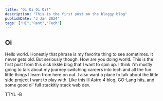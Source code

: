 ```yaml
---
title: "Oi Oi Oi Oi!"
description: "This is the first post on the bloggy blog"
publishDate: "3 Jan 2024"
tags: ["HI","Rant","Tech"]
---
```

## Oi

Hello world. Honestly that phrase is my favorite thing to see sometimes. It never gets old. 
But seriously though. How are you doing world. This is the first post from this sick likkle blog that I want to spin up. I think I'm mostly going to talk about my journey switching careers into tech and all the fun little things I learn from here on out. I also want a place to talk about the little side project I want to play with. Like this lil Astro 4 blog, GO-Lang hits, and some good ol' full stackitiy stack web dev. 

TTYL 
-B
